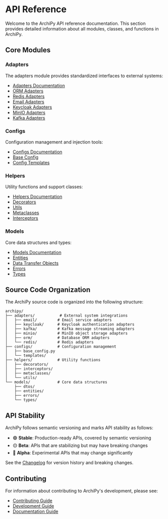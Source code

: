 # API Reference

Welcome to the ArchiPy API reference documentation. This section provides detailed information about all modules, classes, and functions in ArchiPy.

## Core Modules

### Adapters

The adapters module provides standardized interfaces to external systems:

- [Adapters Documentation](adapters.md)
- [ORM Adapters](adapters.md#orm)
- [Redis Adapters](adapters.md#redis)
- [Email Adapters](adapters.md#email)
- [Keycloak Adapters](adapters.md#keycloak)
- [MinIO Adapters](adapters.md#minio)
- [Kafka Adapters](adapters.md#kafka)

### Configs

Configuration management and injection tools:

- [Configs Documentation](configs.md)
- [Base Config](configs.md#base-config)
- [Config Templates](configs.md#config-templates)

### Helpers

Utility functions and support classes:

- [Helpers Documentation](helpers.md)
- [Decorators](../examples/helpers/decorators.md)
- [Utils](../examples/helpers/utils.md)
- [Metaclasses](../examples/helpers/metaclasses.md)
- [Interceptors](../examples/helpers/interceptors.md)

### Models

Core data structures and types:

- [Models Documentation](models.md)
- [Entities](models.md#entities)
- [Data Transfer Objects](models.md#data-transfer-objects-dtos)
- [Errors](models.md#errors)
- [Types](models.md#types)

## Source Code Organization

The ArchiPy source code is organized into the following structure:

```
archipy/
├── adapters/           # External system integrations
│   ├── email/         # Email service adapters
│   ├── keycloak/      # Keycloak authentication adapters
│   ├── kafka/         # Kafka message streaming adapters
│   ├── minio/         # MinIO object storage adapters
│   ├── orm/           # Database ORM adapters
│   └── redis/         # Redis adapters
├── configs/           # Configuration management
│   ├── base_config.py
│   └── templates/
├── helpers/           # Utility functions
│   ├── decorators/
│   ├── interceptors/
│   ├── metaclasses/
│   └── utils/
└── models/            # Core data structures
    ├── dtos/
    ├── entities/
    ├── errors/
    └── types/
```

## API Stability

ArchiPy follows semantic versioning and marks API stability as follows:

- 🟢 **Stable**: Production-ready APIs, covered by semantic versioning
- 🟡 **Beta**: APIs that are stabilizing but may have breaking changes
- 🔴 **Alpha**: Experimental APIs that may change significantly

See the [Changelog](../changelog.md) for version history and breaking changes.

## Contributing

For information about contributing to ArchiPy's development, please see:

- [Contributing Guide](../contributing.md)
- [Development Guide](../development.md)
- [Documentation Guide](../contributing-docs.md)

